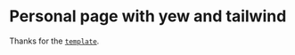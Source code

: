 # Personal page with yew and tailwind

Thanks for the [`template`](https://github.com/Ja-sonYun/yew-template-for-github-io).  

